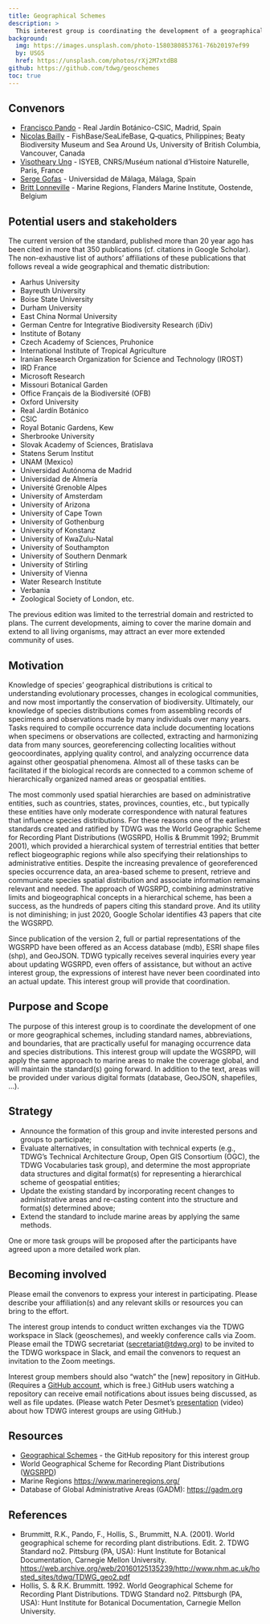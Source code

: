 ```yaml
---
title: Geographical Schemes
description: >
  This interest group is coordinating the development of a geographical scheme, including standard names, abbreviations, and boundaries, that is practically useful for managing occurrence data and species distributions.
background:
  img: https://images.unsplash.com/photo-1580380853761-76b20197ef99
  by: USGS
  href: https://unsplash.com/photos/rXj2M7xtdB8
github: https://github.com/tdwg/geoschemes
toc: true
---
```


## Convenors

- [Francisco Pando](mailto:pando@rjb.csic.es) - Real Jardín Botánico-CSIC, Madrid, Spain
- [Nicolas Bailly](mailto:n.bailly@q-quatics.org) - FishBase/SeaLifeBase, Q‑quatics, Philippines; Beaty Biodiversity Museum and Sea Around Us, University of British Columbia, Vancouver, Canada
- [Visotheary Ung](mailto:visotheary.ung@mnhn.fr) - ISYEB, CNRS/Muséum national d’Histoire Naturelle, Paris, France
- [Serge Gofas](mailto:sgofas@uma.es) - Universidad de Málaga, Málaga, Spain
- [Britt Lonneville](mailto:britt.lonneville@vliz.be) - Marine Regions, Flanders Marine Institute, Oostende, Belgium

## Potential users and stakeholders

The current version of the standard, published more than 20 year ago has been cited in more that 350 publications (cf. citations in Google Scholar). The non-exhaustive list of authors’ affiliations of these publications that follows reveal a wide geographical and thematic distribution:

- Aarhus University
- Bayreuth University
- Boise State University
- Durham University
- East China Normal University
- German Centre for Integrative Biodiversity Research (iDiv)
- Institute of Botany
- Czech Academy of Sciences, Pruhonice
- International Institute of Tropical Agriculture
- Iranian Research Organization for Science and Technology (IROST)
- IRD France
- Microsoft Research
- Missouri Botanical Garden
- Office Français de la Biodiversité (OFB)
- Oxford University
- Real Jardín Botánico
- CSIC
- Royal Botanic Gardens, Kew
- Sherbrooke University
- Slovak Academy of Sciences, Bratislava
- Statens Serum Institut
- UNAM (Mexico)
- Universidad Autónoma de Madrid
- Universidad de Almería
- Université Grenoble Alpes
- University of Amsterdam
- University of Arizona
- University of Cape Town
- University of Gothenburg
- University of Konstanz
- University of KwaZulu-Natal
- University of Southampton
- University of Southern Denmark
- University of Stirling
- University of Vienna
- Water Research Institute
- Verbania
- Zoological Society of London, etc.

The previous edition was limited to the terrestrial domain and restricted to plans. The current developments, aiming to cover the marine domain and extend to all living organisms, may attract an ever more extended community of uses.

## Motivation

Knowledge of species’ geographical distributions is critical to understanding evolutionary processes, changes in ecological communities, and now most importantly the conservation of biodiversity. Ultimately, our knowledge of species distributions comes from assembling records of specimens and observations made by many individuals over many years. Tasks required to compile occurrence data include documenting locations when specimens or observations are collected, extracting and harmonizing data from many sources, georeferencing collecting localities without geocoordinates, applying quality control, and analyzing occurrence data against other geospatial phenomena. Almost all of these tasks can be facilitated if the biological records are connected to a common scheme of hierarchically organized named areas or geospatial entities.

The most commonly used spatial hierarchies are based on administrative entities, such as countries, states, provinces, counties, etc., but typically these entities have only moderate correspondence with natural features that influence species distributions. For these reasons one of the earliest standards created and ratified by TDWG was the World Geographic Scheme for Recording Plant Distributions (WGSRPD, Hollis & Brummit 1992; Brummit 2001), which provided a hierarchical system of terrestrial entities that better reflect biogeographic regions while also specifying their relationships to administrative entities. Despite the increasing prevalence of georeferenced species occurrence data, an area-based scheme to present, retrieve and communicate species spatial distribution and associate information remains relevant and needed. The approach of WGSRPD, combining adminstrative limits and biogeographical concepts in a hierarchical scheme, has been a success, as the hundreds of papers citing this standard prove. And its utility is not diminishing; in just 2020, Google Scholar identifies 43 papers that cite the WGSRPD.

Since publication of the version 2, full or partial representations of the WGSRPD have been offered as an Access database (mdb), ESRI shape files (shp), and GeoJSON. TDWG typically receives several inquiries every year about updating WGSRPD, even offers of assistance, but without an active interest group, the expressions of interest have never been coordinated into an actual update. This interest group will provide that coordination.

## Purpose and Scope

The purpose of this interest group is to coordinate the development of one or more geographical schemes, including standard names, abbreviations, and boundaries, that are practically useful for managing occurrence data and species distributions. This interest group will update the WGSRPD, will apply the same approach to marine areas to make the coverage global, and will maintain the standard(s) going forward. In addition to the text, areas will be provided under various digital formats (database, GeoJSON, shapefiles, …).

## Strategy

- Announce the formation of this group and invite interested persons and groups to participate;
- Evaluate alternatives, in consultation with technical experts (e.g., TDWG’s Technical Architecture Group, Open GIS Consortium (OGC), the TDWG Vocabularies task group), and determine the most appropriate data structures and digital format(s) for representing a hierarchical scheme of geospatial entities;
- Update the existing standard by incorporating recent changes to administrative areas and re-casting content into the structure and format(s) determined above;
- Extend the standard to include marine areas by applying the same methods.

One or more task groups will be proposed after the participants have agreed upon a more detailed work plan.

## Becoming involved

Please email the convenors to express your interest in participating. Please describe your affiliation(s) and any relevant skills or resources you can bring to the effort.

The interest group intends to conduct written exchanges via the TDWG workspace in Slack (geoschemes), and weekly conference calls via Zoom. Please email the TDWG secretariat (<secretariat@tdwg.org>) to be invited to the TDWG workspace in Slack, and email the convenors to request an invitation to the Zoom meetings.

Interest group members should also “watch” the [new] repository in GitHub. (Requires a [GitHub account](https://github.com/), which is free.) GitHub users watching a repository can receive email notifications about issues being discussed, as well as file updates. (Please watch Peter Desmet’s [presentation](https://vimeo.com/195812163) (video) about how TDWG interest groups are using GitHub.)

## Resources

- [Geographical Schemes](https://github.com/tdwg/geoschemes) - the GitHub repository for this interest group
- World Geographical Scheme for Recording Plant Distributions ([WGSRPD](https://github.com/tdwg/wgsrpd))
- Marine Regions <https://www.marineregions.org/>
- Database of Global Administrative Areas (GADM): <https://gadm.org>

## References

- Brummitt, R.K., Pando, F., Hollis, S., Brummitt, N.A. (2001). World geographical scheme for recording plant distributions. Edit. 2. TDWG Standard no2. Pittsburg (PA, USA): Hunt Institute for Botanical Documentation, Carnegie Mellon University. <https://web.archive.org/web/20160125135239/http://www.nhm.ac.uk/hosted_sites/tdwg/TDWG_geo2.pdf>
- Hollis, S. & R.K. Brummitt. 1992. World Geographical Scheme for Recording Plant Distributions. TDWG Standard no2. Pittsburgh (PA, USA): Hunt Institute for Botanical Documentation, Carnegie Mellon University.
